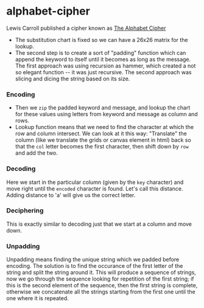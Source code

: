 # alphabet-cipher

Lewis Carroll published a cipher known as
[The Alphabet Cipher](http://en.wikipedia.org/wiki/The_Alphabet_Cipher)

* The substitution chart is fixed so we can have a 26x26 matrix for the lookup.
* The second step is to create a sort of "padding" function which can append the keyword to itself until it becomes as long as the message. 
  The first approach was using recursion as hammer, which created a not so elegant function -- it was just recursive.
  The second approach was slicing and dicing the string based on its size.

### Encoding

* Then we `zip` the padded keyword and message, and lookup the chart for these values using letters from keyword and message as column and rows.
* Lookup function means that we need to find the character at which the row and column intersect. We can look at it this way: "Translate" the column (like we translate the grids or canvas element in html) back so that the `col` letter becomes the first character, then shift down by `row` and add the two. 

### Decoding

Here we start in the particular column (given by the `key` character) and move right until the `encoded` character is found. Let's call this distance. Adding distance to 'a' will give us the correct letter.

### Deciphering

This is exactly similar to decoding just that we start at a column and move down.

### Unpadding

Unpadding means finding the unique string which we padded before encoding. The solution is to find the occurance of the first letter of the string and split the string around it. This will produce a sequence of strings, now we go through the sequence looking for repetition of the first string; if this is the second element of the sequence, then the first string is complete, otherwise we concatenate all the strings starting from the first one until the one where it is repeated.


